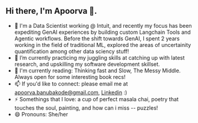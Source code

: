 ## Hi there, I'm Apoorva 👋. 
- 🔭 I'm a Data Scientist working @ Intuit, and recently my focus has been expediting GenAI experiences by building custom Langchain Tools and Agentic workflows. 
Before the shift towards GenAI, I spent 2 years working in the field of traditional ML, explored the areas of uncertainity quantification among other data sciency stuff!
- 🌱 I’m currently practicing my juggling skills at catching up with latest research, and upskilling my software development skillset.
- 📖 I'm currently reading: Thinking fast and Slow, The Messy Middle. Always open for some interesting book recs!
- 📫 If you'd like to connect: please email me at apoorva.banubakode@gmail.com, [Linkedin](www.linkedin.com/in/apoorvabanubakode) :)
- ⚡ Somethings that I love: a cup of perfect masala chai, poetry that touches the soul, painting, and how can i miss -- puzzles!
- 😄 Pronouns: She/her
 

<!--
**apoorvabanubakode/apoorvabanubakode** is a ✨ _special_ ✨ repository because its `README.md` (this file) appears on your GitHub profile.

Here are some ideas to get you started:

- 🔭 I’m currently working on ...
- 🌱 I’m currently learning ...
- 👯 I’m looking to collaborate on ...
- 🤔 I’m looking for help with ...
- 💬 Ask me about ...
- 📫 How to reach me: ...
- 😄 Pronouns: ...
- ⚡ Fun fact: ...
-->
